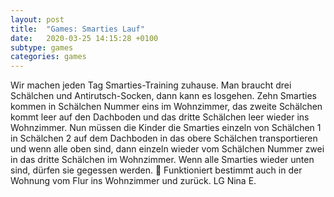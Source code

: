 ```yaml
---
layout: post
title:  "Games: Smarties Lauf"
date:   2020-03-25 14:15:28 +0100
subtype: games
categories: games
---
```


Wir machen jeden Tag Smarties-Training zuhause. Man braucht drei Schälchen und Antirutsch-Socken, dann kann es losgehen. Zehn Smarties kommen in Schälchen Nummer eins im Wohnzimmer, das zweite Schälchen kommt  leer auf den Dachboden und das dritte Schälchen leer wieder ins Wohnzimmer. Nun müssen die Kinder die Smarties einzeln von Schälchen 1 in Schälchen 2 auf dem Dachboden in das obere Schälchen transportieren und wenn alle oben sind, dann einzeln wieder vom Schälchen Nummer zwei in das dritte Schälchen im Wohnzimmer. Wenn alle Smarties wieder unten sind, dürfen sie gegessen werden. 🙂 Funktioniert bestimmt auch in der Wohnung vom Flur ins Wohnzimmer und zurück. LG Nina E.
